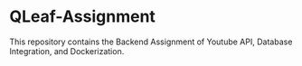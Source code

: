 # QLeaf-Assignment
This repository contains the Backend Assignment of Youtube API, Database Integration, and Dockerization.
